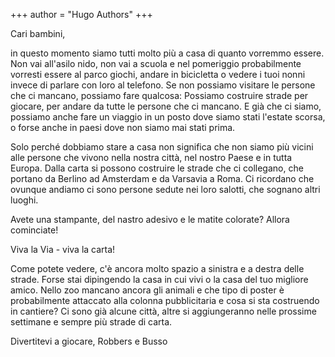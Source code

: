 +++
author = "Hugo Authors"
+++

Cari bambini,

in questo momento siamo tutti molto più a casa di quanto vorremmo essere. Non vai all'asilo nido, non vai a scuola e nel pomeriggio probabilmente vorresti essere al parco giochi, andare in bicicletta o vedere i tuoi nonni invece di parlare con loro al telefono. Se non possiamo visitare le persone che ci mancano, possiamo fare qualcosa: Possiamo costruire strade per giocare, per andare da tutte le persone che ci mancano. E già che ci siamo, possiamo anche fare un viaggio in un posto dove siamo stati l'estate scorsa, o forse anche in paesi dove non siamo mai stati prima.

Solo perché dobbiamo stare a casa non significa che non siamo più vicini alle persone che vivono nella nostra città, nel nostro Paese e in tutta Europa. Dalla carta si possono costruire le strade che ci collegano, che portano da Berlino ad Amsterdam e da Varsavia a Roma. Ci ricordano che ovunque andiamo ci sono persone sedute nei loro salotti, che sognano altri luoghi.

Avete una stampante, del nastro adesivo e le matite colorate? Allora cominciate!

Viva la Via - viva la carta!

Come potete vedere, c'è ancora molto spazio a sinistra e a destra delle strade. Forse stai dipingendo la casa in cui vivi o la casa del tuo migliore amico. Nello zoo mancano ancora gli animali e che tipo di poster è probabilmente attaccato alla colonna pubblicitaria e cosa si sta costruendo in cantiere? Ci sono già alcune città, altre si aggiungeranno nelle prossime settimane e sempre più strade di carta.

Divertitevi a giocare, Robbers e Busso
